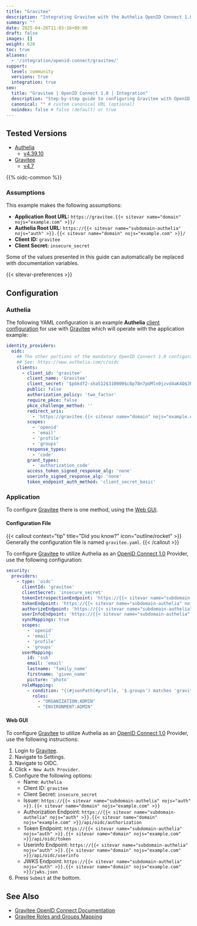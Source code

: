 ```yaml
---
title: "Gravitee"
description: "Integrating Gravitee with the Authelia OpenID Connect 1.0 Provider."
summary: ""
date: 2025-04-26T11:03:16+00:00
draft: false
images: []
weight: 620
toc: true
aliases:
  - '/integration/openid-connect/gravitee/'
support:
  level: community
  versions: true
  integration: true
seo:
  title: "Gravitee | OpenID Connect 1.0 | Integration"
  description: "Step-by-step guide to configuring Gravitee with OpenID Connect 1.0 for secure SSO. Enhance your login flow using Authelia’s modern identity management."
  canonical: "" # custom canonical URL (optional)
  noindex: false # false (default) or true
---
```


## Tested Versions

- [Authelia]
  - [v4.39.10](https://github.com/authelia/authelia/releases/tag/v4.39.10)
- [Gravitee]
  - [v4.7](https://documentation.gravitee.io/apim/release-information/release-notes/apim-4.7)

{{% oidc-common %}}

### Assumptions

This example makes the following assumptions:

- __Application Root URL:__ `https://gravitee.{{< sitevar name="domain" nojs="example.com" >}}/`
- __Authelia Root URL:__ `https://{{< sitevar name="subdomain-authelia" nojs="auth" >}}.{{< sitevar name="domain" nojs="example.com" >}}/`
- __Client ID:__ `gravitee`
- __Client Secret:__ `insecure_secret`

Some of the values presented in this guide can automatically be replaced with documentation variables.

{{< sitevar-preferences >}}

## Configuration

### Authelia

The following YAML configuration is an example __Authelia__ [client configuration] for use with [Gravitee] which will
operate with the application example:

```yaml {title="configuration.yml"}
identity_providers:
  oidc:
    ## The other portions of the mandatory OpenID Connect 1.0 configuration go here.
    ## See: https://www.authelia.com/c/oidc
    clients:
      - client_id: 'gravitee'
        client_name: 'Gravitee'
        client_secret: '$pbkdf2-sha512$310000$c8p78n7pUMln0jzvd4aK4Q$JNRBzwAo0ek5qKn50cFzzvE9RXV88h1wJn5KGiHrD0YKtZaR/nCb2CJPOsKaPK0hjf.9yHxzQGZziziccp6Yng'  # The digest of 'insecure_secret'.
        public: false
        authorization_policy: 'two_factor'
        require_pkce: false
        pkce_challenge_method: ''
        redirect_uris:
          - 'https://gravitee.{{< sitevar name="domain" nojs="example.com" >}}/'
        scopes:
          - 'openid'
          - 'email'
          - 'profile'
          - 'groups'
        response_types:
          - 'code'
        grant_types:
          - 'authorization_code'
        access_token_signed_response_alg: 'none'
        userinfo_signed_response_alg: 'none'
        token_endpoint_auth_method: 'client_secret_basic'
```

### Application

To configure [Gravitee] there is one method, using the [Web GUI](#web-gui).

#### Configuration File

{{< callout context="tip" title="Did you know?" icon="outline/rocket" >}}
Generally the configuration file is named `gravitee.yaml`.
{{< /callout >}}

To configure [Gravitee] to utilize Authelia as an [OpenID Connect 1.0] Provider, use the following configuration:

```yaml {title="gravitee.yaml"}
security:
  providers:
    - type: 'oidc'
      clientId: 'gravitee'
      clientSecret: 'insecure_secret'
      tokenIntrospectionEndpoint: 'https://{{< sitevar name="subdomain-authelia" nojs="auth" >}}.{{< sitevar name="domain" nojs="example.com" >}}/api/oidc/introspection'
      tokenEndpoint: 'https://{{< sitevar name="subdomain-authelia" nojs="auth" >}}.{{< sitevar name="domain" nojs="example.com" >}}/api/oidc/token'
      authorizeEndpoint: 'https://{{< sitevar name="subdomain-authelia" nojs="auth" >}}.{{< sitevar name="domain" nojs="example.com" >}}/api/oidc/authorization'
      userInfoEndpoint: 'https://{{< sitevar name="subdomain-authelia" nojs="auth" >}}.{{< sitevar name="domain" nojs="example.com" >}}/api/oidc/userinfo'
      syncMappings: true
      scopes:
        - 'openid'
        - 'email'
        - 'profile'
        - 'groups'
      userMapping:
        id: 'sub'
        email: 'email'
        lastname: 'family_name'
        firstname: 'given_name'
        picture: 'photo'
      roleMapping:
        - condition: "{(#jsonPath(#profile, '$.groups') matches 'gravitee-admin' )}"
          roles:
            - "ORGANIZATION:ADMIN"
            - "ENVIRONMENT:ADMIN"
```

#### Web GUI

To configure [Gravitee] to utilize Authelia as an [OpenID Connect 1.0] Provider, use the following instructions:

1. Login to [Gravitee].
2. Navigate to Settings.
3. Navigate to OIDC.
4. Click `+ New Auth Provider`.
5. Configure the following options:
   - Name: `Authelia`
   - Client ID: `gravitee`
   - Client Secret: `insecure_secret`
   - Issuer: `https://{{< sitevar name="subdomain-authelia" nojs="auth" >}}.{{< sitevar name="domain" nojs="example.com" >}}`
   - Authorization Endpoint: `https://{{< sitevar name="subdomain-authelia" nojs="auth" >}}.{{< sitevar name="domain" nojs="example.com" >}}/api/oidc/authorization`
   - Token Endpoint: `https://{{< sitevar name="subdomain-authelia" nojs="auth" >}}.{{< sitevar name="domain" nojs="example.com" >}}/api/oidc/token`
   - Userinfo Endpoint: `https://{{< sitevar name="subdomain-authelia" nojs="auth" >}}.{{< sitevar name="domain" nojs="example.com" >}}/api/oidc/userinfo`
   - JWKS Endpoint: `https://{{< sitevar name="subdomain-authelia" nojs="auth" >}}.{{< sitevar name="domain" nojs="example.com" >}}/jwks.json`
6. Press `Submit` at the bottom.

## See Also

- [Gravitee OpenID Connect Documentation](https://documentation.gravitee.io/apim/administration/authentication/openid-connect)
- [Gravitee Roles and Groups Mapping](https://documentation.gravitee.io/apim/administration/authentication/roles-and-groups-mapping)

[Authelia]: https://www.authelia.com
[Gravitee]: https://www.gravitee.io/
[OpenID Connect 1.0]: ../../introduction.md
[client configuration]: ../../../../configuration/identity-providers/openid-connect/clients.md
